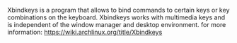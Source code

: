 Xbindkeys is a program that allows to bind commands to certain keys or key combinations on the keyboard. Xbindkeys works with multimedia keys and is independent of the window manager and desktop environment.
for more information:
https://wiki.archlinux.org/title/Xbindkeys
